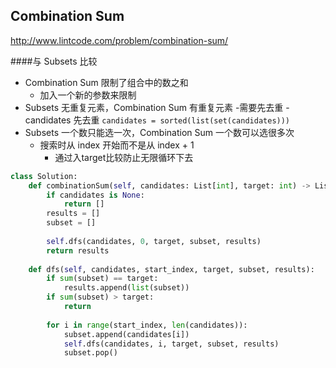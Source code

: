 ## Combination Sum
http://www.lintcode.com/problem/combination-sum/


####与 Subsets 比较
- Combination Sum 限制了组合中的数之和 
    - 加入一个新的参数来限制
- Subsets 无重复元素，Combination Sum 有重复元素
    -需要先去重
        - candidates 先去重 `candidates = sorted(list(set(candidates)))`
- Subsets 一个数只能选一次，Combination Sum 一个数可以选很多次
    - 搜索时从 index 开始而不是从 index + 1
        - 通过入target比较防止无限循环下去
    
    
```py
class Solution:
    def combinationSum(self, candidates: List[int], target: int) -> List[List[int]]:
        if candidates is None:
            return []
        results = []
        subset = []
        
        self.dfs(candidates, 0, target, subset, results)
        return results
    
    def dfs(self, candidates, start_index, target, subset, results):
        if sum(subset) == target:
            results.append(list(subset))
        if sum(subset) > target:
            return 
        
        for i in range(start_index, len(candidates)):
            subset.append(candidates[i])
            self.dfs(candidates, i, target, subset, results)
            subset.pop()
        
        
```




